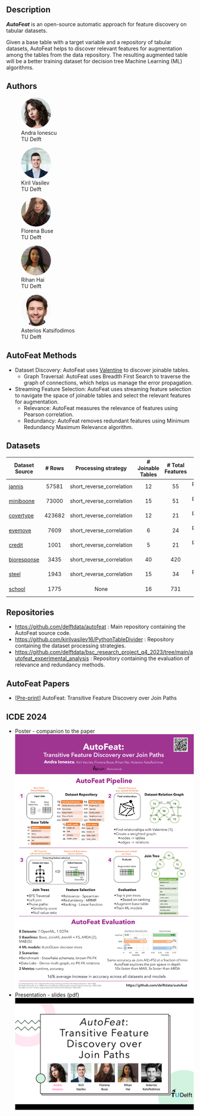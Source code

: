 ## Description

***AutoFeat*** is an open-source automatic approach for feature discovery on tabular datasets. 

Given a base table with a target variable and a repository of tabular datasets, AutoFeat helps to discover relevant 
features for augmentation among the tables from the data repository. The resulting augmented table will be a better 
training dataset for decision tree Machine Learning (ML) algorithms. 


## Authors

<figure class="item author-image">
    <a href="https://andraionescu.github.io/"><img src="./assets/img/andra_ionescu.jpg" height="auto" width="80" style="border-radius:50%"/></a>
    <figcaption class="caption" style="display:block">Andra Ionescu <br>TU Delft</figcaption>
</figure>

<figure class="item author-image">
    <a href="https://www.linkedin.com/in/kiril-vasilev/"><img src="./assets/img/kiril_vasilev.jpeg" height="auto" width="80" style="border-radius:50%"/></a>
    <figcaption class="caption" style="display:block">Kiril Vasilev <br>TU Delft</figcaption>
</figure>


<figure class="item author-image">
    <a href="https://www.linkedin.com/in/florenabuse/"><img src="./assets/img/florena_buse.jpeg" height="auto" width="80" style="border-radius:50%"/></a>
    <figcaption class="caption" style="display:block">Florena Buse <br> TU Delft</figcaption>
</figure>


<figure class="item author-image">
    <a href="https://rihanhai.com/"><img src="./assets/img/rihan_hai.jpg" height="auto" width="80" style="border-radius:50%"/></a>
    <figcaption class="caption" style="display:block">Rihan Hai <br> TU Delft</figcaption>
</figure>


<figure class="item author-image">
    <a href="http://asterios.katsifodimos.com/"><img src="./assets/img/asterios_katsifodimos.jpg" height="auto" width="80" style="border-radius:50%"/></a>
    <figcaption class="caption" style="display:block">Asterios Katsifodimos <br>TU Delft</figcaption>
</figure>

## AutoFeat Methods

- Dataset Discovery: AutoFeat uses [Valentine](https://delftdata.github.io/valentine/) to discover joinable tables.
  - Graph Traversal: AutoFeat uses Breadth First Search to traverse the graph of connections, which helps us manage the error propagation. 
- Streaming Feature Selection: AutoFeat uses streaming feature selection to navigate the space of joinable tables and select the relevant features for augmentation. 
  - Relevance: AutoFeat measures the relevance of features using Pearson correlation.
  - Redundancy: AutoFeat removes redundant features using Minimum Redundancy Maximum Relevance algorithm.

## Datasets


| Dataset Source                                                                                                   | # Rows |    Processing strategy    | # Joinable Tables | # Total Features |                                                                  Links                                                                  |
|------------------------------------------------------------------------------------------------------------------|:------:|:-------------------------:|:-----------------:|:----------------:|:---------------------------------------------------------------------------------------------------------------------------------------:|
| [jannis](https://www.openml.org/search?type=data&sort=runs&id=45021&status=active)                               | 57581  | short_reverse_correlation |        12         |        55        |                              [processed data](https://surfdrive.surf.nl/files/index.php/s/OdYbGOwWHytkBdE)                              |
| [miniboone](https://www.openml.org/search?type=data&sort=runs&id=44128&status=active)                            | 73000  | short_reverse_correlation |        15         |        51        |                              [processed data](https://surfdrive.surf.nl/files/index.php/s/OdYbGOwWHytkBdE)                              |
| [covertype](https://www.openml.org/search?type=data&sort=runs&id=44159&status=active)                            | 423682 | short_reverse_correlation |        12         |        21        |                              [processed data](https://surfdrive.surf.nl/files/index.php/s/OdYbGOwWHytkBdE)                              |
| [eyemove](https://www.openml.org/search?type=data&sort=runs&id=44157&status=active)                              |  7609  | short_reverse_correlation |         6         |        24        |                              [processed data](https://surfdrive.surf.nl/files/index.php/s/OdYbGOwWHytkBdE)                              |
| [credit](https://www.openml.org/search?type=data&sort=runs&status=any&id=31)                                     |  1001  | short_reverse_correlation |         5         |        21        |                              [processed data](https://surfdrive.surf.nl/files/index.php/s/OdYbGOwWHytkBdE)                              |
| [bioresponse](https://www.openml.org/search?type=data&sort=runs&id=45019&status=active)                          |  3435  | short_reverse_correlation |        40         |       420        |                              [procssed data](https://surfdrive.surf.nl/files/index.php/s/OdYbGOwWHytkBdE)                               | 
| [steel](https://www.openml.org/search?type=data&sort=runs&status=active&qualities.NumberOfClasses=%3D_2&id=1504) |  1943  | short_reverse_correlation |        15         |        34        |                              [processed data](https://surfdrive.surf.nl/files/index.php/s/OdYbGOwWHytkBdE)                              |
| [school](https://arxiv.org/pdf/2003.09758)                                                                       |  1775  |           None            |        16         |       731        |                             [original data](https://surfdrive.surf.nl/files/index.php/s/9zye8gWOvc96iWY)                                |


## Repositories

- <https://github.com/delftdata/autofeat> : Main repository containing the AutoFeat source code. 
- <https://github.com/kirilvasilev16/PythonTableDivider> : Repository containing the dataset processing strategies. 
- <https://github.com/delftdata/bsc_research_project_q4_2023/tree/main/autofeat_experimental_analysis> : Repository containing the evaluation of relevance and redundancy methods.  

## AutoFeat Papers
- [[Pre-print](assets/papers/ICDE_FeatureDiscovery.pdf)] AutoFeat: Transitive Feature Discovery over Join Paths 

## ICDE 2024 

- Poster - companion to the paper
[![Poster - companion to the paper](assets/poster/AutoFeat_poster.png)](assets/poster/AutoFeat_poster-no-bleed.pdf)
- Presentation - slides (pdf)
[![Slides](assets/presentation/slide_0.png)](assets/presentation/AutoFeat-presentation.pdf)

